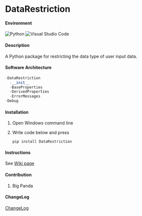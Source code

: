 # DataRestriction

#### Environment

![Python](https://img.shields.io/badge/Python-3.11.5-yellow) ![Visual Studio Code](https://img.shields.io/badge/Visual%20Studio%20Code-1.99.3-yellow)

#### Description

A Python package for restricting the data type of user input data.

#### Software Architecture

```python
-DataRestriction
  -__init__
  -BaseProperties
  -DerivedProperties
  -ErrorMessages
-Debug
```

#### Installation

1. Open Windows command line

2. Write code below and press <Enter>

   ```
   pip install DataRestriction
   ```

#### Instructions

See [Wiki page](https://gitee.com/camarolm/DataRestriction/wikis)

#### Contribution

1.  Big Panda

#### ChangeLog

[ChangeLog](https://gitee.com/camarolm/DataRestriction/blob/master/ChangeLog.md)

